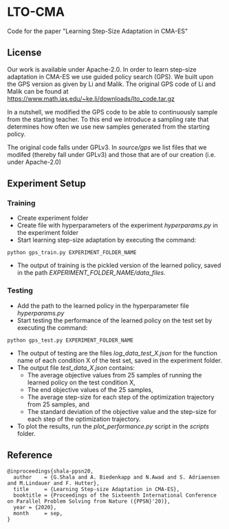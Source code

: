 # LTO-CMA
Code for the paper "Learning Step-Size Adaptation in CMA-ES"
## License
Our work is available under Apache-2.0. In order to learn step-size adaptation in CMA-ES we use guided policy search (GPS).
We built upon the GPS version as given by Li and Malik. The original GPS code of Li and Malik can be found at https://www.math.ias.edu/~ke.li/downloads/lto_code.tar.gz

In a nutshell, we modified the GPS code to be able to continuously sample from the starting teacher. To this end we introduce a sampling rate that determines how often we use new samples generated from the starting policy.

The original code falls under GPLv3. In *source/gps* we list files that we modifed (thereby fall under GPLv3) and those that are of our creation (i.e. under Apache-2.0)

## Experiment Setup
### Training
- Create experiment folder
- Create file with hyperparameters of the experiment *hyperparams.py* in the experiment folder
- Start learning step-size adaptation by executing the command:
```
python gps_train.py EXPERIMENT_FOLDER_NAME
```
- The output of training is the pickled version of the learned policy, saved in the path *EXPERIMENT_FOLDER_NAME/data_files*.
### Testing
- Add the path to the learned policy in the hyperparameter file *hyperparams.py*
- Start testing the performance of the learned policy on the test set by executing the command:
```
python gps_test.py EXPERIMENT_FOLDER_NAME
```
- The output of testing are the files *log_data_test_X.json* for the function name of each condition X of the test set, saved in the experiment folder.
- The output file *test_data_X.json* contains:
  - The average objective values from 25 samples of running the learned policy on the test condition X,
  - The end objective values of the 25 samples,
  - The average step-size for each step of the optimization trajectory from 25 samples, and 
  - The standard deviation of the objective value and the step-size for each step of the optimization trajectory.
- To plot the results, run the *plot_performance.py* script in the *scripts* folder.
## Reference
```
@inproceedings{shala-ppsn20,
  author    = {G.Shala and A. Biedenkapp and N.Awad and S. Adriaensen and M.Lindauer and F. Hutter},
  title     = {Learning Step-size Adaptation in CMA-ES},
  booktitle = {Proceedings of the Sixteenth International Conference on Parallel Problem Solving from Nature ({PPSN}'20)},
  year = {2020},
  month     = sep,
}
```

